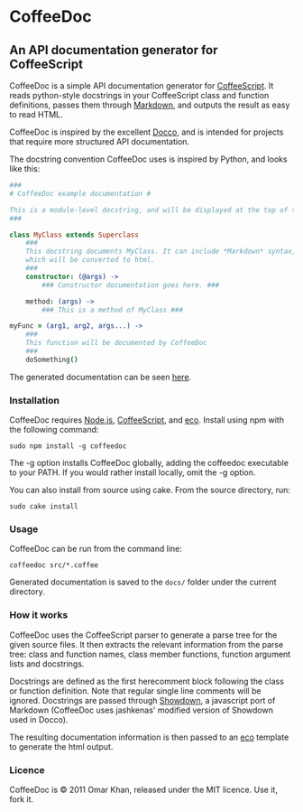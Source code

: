CoffeeDoc
=========

An API documentation generator for CoffeeScript
-----------------------------------------------

CoffeeDoc is a simple API documentation generator for [CoffeeScript][]. It reads python-style docstrings in your CoffeeScript class and function definitions, passes them through [Markdown](http://daringfireball.net/projects/markdown/syntax), and outputs the result as easy to read HTML.

CoffeeDoc is inspired by the excellent [Docco][], and is intended for projects that require more structured API documentation.

The docstring convention CoffeeDoc uses is inspired by Python, and looks like this:

```coffeescript
###
# CoffeeDoc example documentation #

This is a module-level docstring, and will be displayed at the top of the module documentation.
###

class MyClass extends Superclass
    ###
    This docstring documents MyClass. It can include *Markdown* syntax,
    which will be converted to html.
    ###
    constructor: (@args) ->
        ### Constructor documentation goes here. ###

    method: (args) ->
        ### This is a method of MyClass ###

myFunc = (arg1, arg2, args...) ->
    ###
    This function will be documented by CoffeeDoc
    ###
    doSomething()
```

The generated documentation can be seen [here](http://omarkhan.github.com/coffeedoc/example.html).

### Installation ###

CoffeeDoc requires [Node.js][], [CoffeeScript][], and [eco][]. Install using npm with the following command:

    sudo npm install -g coffeedoc

The -g option installs CoffeeDoc globally, adding the coffeedoc executable to your PATH. If you would rather install locally, omit the -g option.

You can also install from source using cake. From the source directory, run:

    sudo cake install

### Usage ###

CoffeeDoc can be run from the command line:

    coffeedoc src/*.coffee

Generated documentation is saved to the `docs/` folder under the current directory.

### How it works ###

CoffeeDoc uses the CoffeeScript parser to generate a parse tree for the given source files. It then extracts the relevant information from the parse tree: class and function names, class member functions, function argument lists and docstrings.

Docstrings are defined as the first herecomment block following the class or function definition. Note that regular single line comments will be ignored. Docstrings are passed through [Showdown][], a javascript port of Markdown (CoffeeDoc uses jashkenas' modified version of Showdown used in Docco).

The resulting documentation information is then passed to an [eco][] template to generate the html output.

### Licence ###

CoffeeDoc is © 2011 Omar Khan, released under the MIT licence. Use it, fork it.

[CoffeeScript]: http://jashkenas.github.com/coffee-script/
[Docco]: http://jashkenas.github.com/docco/
[Node.js]: http://nodejs.org/
[eco]: https://github.com/sstephenson/eco
[Showdown]: http://softwaremaniacs.org/playground/showdown-highlight/
